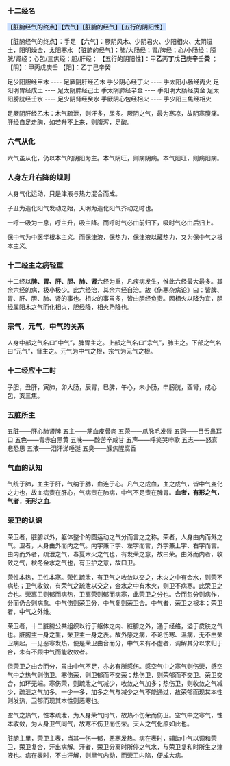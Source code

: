 ### 十二经名

<mark style="background: #ADCCFFA6;">【脏腑经气的终点】【六气】【脏腑的经气】【五行的阴阳性】</mark>

【脏腑经气的终点】：手足
【六气】：厥阴风木、少阴君火、少阳相火、太阴湿土，阳明燥金，太阳寒水
【脏腑的经气】：肺/大肠经；胃/脾经；心/小肠经；膀胱/肾经；心包/三焦经；胆/肝经；
【五行的阴阳性】：甲**乙**丙**丁**戊**己**庚**辛**壬**癸** ；
	【阴】：甲丙戊庚壬
	【阳】：乙丁己辛癸


足少阳胆经甲木 ---- 足厥阴肝经乙木
手少阴心经丁火 ---- 手太阳小肠经丙火
足阳明胃经戊土 ---- 足太阴脾经己土
手太阴肺经辛金 ---- 手阳明大肠经庚金
足太阳膀胱经壬水 ---- 足少阴肾经癸水
手厥阴心包经相火 ---- 手少阳三焦经相火


 足厥阴肝经乙木：木气疏泄，则汗多，尿多。厥阴之气，最为寒凉，故阴寒腹痛。肝经自足走胸，如若升不上来，则腹泻，足酸。



### 六气从化

六气虽从化，仍以本气的阴阳为主。本气阴旺，则病阴病。本气阳旺，则病阳病。


### 人身左升右降的规则

人身气化运动，只是津液与热力混合而成。

子丑为造化阳气发动之始，天明为造化阳气齐动之时也。

一呼一吸为一息，呼主升，吸主降。而呼时气必由前归下，吸时气必由后归上。

保中气为中医学根本主义。而保津液，保热力，保津液以藏热力，又为保中气之根本主义。


### 十二经主之病轻重

十二经以**脾、胃、肝、胆、肺、肾**六经为重，凡疾病发生，惟此六经最大最多。其余六经的病，极小极少。此六经治，其余六经自治。故《伤寒杂病论》曰：皆脾、胃、肝、胆、肺、肾的事也。相火的事虽多，皆由胆经负责。因相火以降为宜，胆经属阳木之气而化相火，胆经降，相火乃降也。


### 宗气，元气，中气的关系

人身中部之气名曰“中气”，脾胃主之。上部之气名曰“宗气”，肺主之。下部之气名曰“元气”，肾主之。元气为中气之根，宗气为元气之根。


### 十二经应十二时

子胆，丑肝，寅肺，卯大肠，辰胃，巳脾，午心，未小肠，申膀胱，酉肾，戌心包，亥三焦。

### 五脏所主

五脏——肝心肺肾脾
五主——筋血皮骨肉
五荣——爪脉毛发唇
五窍——目舌鼻耳口
五色——青赤白黑黄
五味——酸苦辛咸甘
五声——呼笑哭呻歌
五志——怒喜悲恐思
五液——泪汗涕唾涎
五臭——臊焦腥腐香


### 气血的认知



气统于肺，血主于肝，气纳于肺，血连于心。凡气之成血，血之成气，皆中气变化之力也，故血病责在肝心，气病责在肺病，中气不足责在脾胃。**血者，有形之气，气者，无形之血**。

### 荣卫的认识

荣卫者，脏腑以外，躯体整个的圆运动之气分而言之之称。荣者，人身由内而外之气。卫者，人身由外而内之气。内字兼下字、左字而言，外字兼上字、右字而言。由内而外者，疏泄之气，春夏木火之气也，有发荣之意，故曰荣。由外而内者，收敛之气，秋冬金水之气也，有卫护之意，故曰卫。

荣性本热，卫性本寒。荣性疏泄，有卫气之收敛以交之，木火之中有金水，则荣不病热；卫气收敛，有荣气之疏泄以交之，金水之中有木火，则卫不病寒。此荣卫之合也。荣离卫则郁而病热，卫离荣则郁而病寒，此荣卫之分也。合而忽分则病作，分而仍合则病愈。中气伤则荣卫分，中气复则荣卫合。中气者，荣卫之根本；荣卫者，中气之外维。

荣卫者，十二脏腑公共组织以行于躯体之内、脏腑之外，通于经络，溢于皮肤之气也。脏腑主一身之里，荣卫主一身之表。故外感之病，不论伤寒、温病，无不由荣卫病起。一见恶寒发热，便是荣卫由合而分，中气未有不虚者，调解其分以求归于合，未有不顾中气而能收敛者。

但荣卫之由合而分，虽由中气不足，亦必有所感伤。感空气中之寒气则伤荣，感空气中之热气则伤卫。寒伤荣，则卫郁而不交荣；热伤卫，则荣郁而不交卫。荣卫交合，如环无端。寒伤荣，则疏泄之气减少，收敛之气加多；热伤卫，则收敛之气减少，疏泄之气加多。一少一多，加多之气与减少之气不能通过，故荣郁而现其本性则发热，卫郁而现其本性则恶寒也。

空气之热气，性本疏泄，为人身荣气同气，故热不伤荣而伤卫。空气中之寒气，性本收敛，为人身卫气同气，故寒不伤卫而伤荣。天人之气化原如此也。

脏腑主里，荣卫主表，当其一伤一郁，恶寒发热。病在表时，辅助中气以调和荣卫，荣卫复合，汗出病解。汗者，荣卫分离时所停之气水，与荣卫复和时所生之津液也。病在表时，不由汗解，则里气内动，而荣卫内陷，便成大病。














